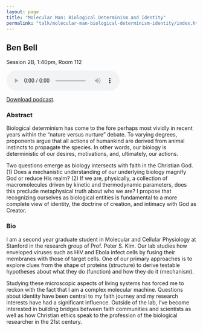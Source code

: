 ```yaml
---
layout: page
title: "Molecular Man: Biological Determinism and Identity"
permalink: "talk/molecular-man-biological-determinism-identity/index.html"
---
```


## <span class="talk-speaker">Ben Bell</span>

Session 2B, 1:40pm, Room 112

<audio controls><source src="{{ site.baseurl }}/audio/2B-molecular-man-biological-determinism-identity.mp3" type="audio/mpeg"></audio>

<a href="{{ site.baseurl }}/audio/2B-molecular-man-biological-determinism-identity.mp3">Download podcast</a>.

### <span class="talk-abstract">Abstract</span>

Biological determinism has come to the fore perhaps most vividly in recent years within the “nature versus nurture” debate. To varying degrees, proponents argue that all actions of humankind are derived from animal instincts to propagate the species. In other words, our biology is deterministic of our desires, motivations, and, ultimately, our actions.

Two questions emerge as biology intersects with faith in the Christian God. (1) Does a mechanistic understanding of our underlying biology magnify God or reduce His realm? (2) If we are, physically, a collection of macromolecules driven by kinetic and thermodynamic parameters, does this preclude metaphysical truth about who we are? I propose that recognizing ourselves as biological entities is fundamental to a more complete view of identity, the doctrine of creation, and intimacy with God as Creator. 


### <span class="talk-bio">Bio</span>

I am a second year graduate student in Molecular and Cellular Physiology at Stanford in the research group of Prof. Peter S. Kim. Our lab studies how enveloped viruses such as HIV and Ebola infect cells by fusing their membranes with those of target cells. One of our primary approaches is to explore clues from the shape of proteins (structure) to derive testable hypotheses about what they do (function) and how they do it (mechanism).

Studying these microscopic aspects of living systems has forced me to reckon with the fact that I am a complex molecular machine. Questions about identity have been central to my faith journey and my research interests have had a significant influence. Outside of the lab, I’ve become interested in building bridges between faith communities and scientists as well as how Christian ethics speak to the profession of the biological researcher in the 21st century. 
